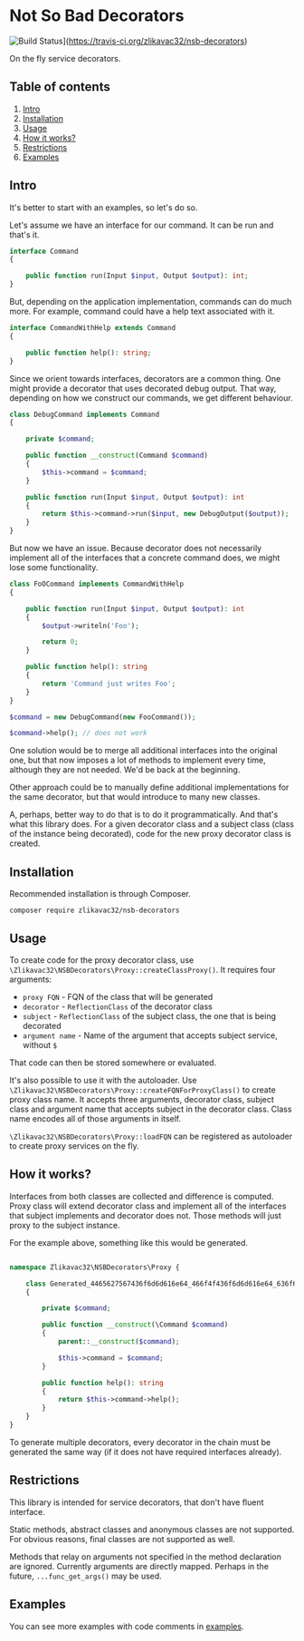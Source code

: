 # Not So Bad Decorators

![Build Status](https://travis-ci.org/zlikavac32/nsb-decorators.svg?branch=master)](https://travis-ci.org/zlikavac32/nsb-decorators)

On the fly service decorators.

## Table of contents

1. [Intro](#intro)
1. [Installation](#installation)
1. [Usage](#usage)
1. [How it works?](#how-it-works)
1. [Restrictions](#restrictions)
1. [Examples](#examples)

## Intro

It's better to start with an examples, so let's do so.

Let's assume we have an interface for our command. It can be run and that's it.

```php
interface Command
{

    public function run(Input $input, Output $output): int;
}
```

But, depending on the application implementation, commands can do much more. For example, command could have a help text associated with it.

```php
interface CommandWithHelp extends Command
{

    public function help(): string;
}
```

Since we orient towards interfaces, decorators are a common thing. One might provide a decorator that uses decorated debug output. That way, depending on how we construct our commands, we get different behaviour.

```php
class DebugCommand implements Command
{

    private $command;

    public function __construct(Command $command)
    {
        $this->command = $command;
    }

    public function run(Input $input, Output $output): int
    {
        return $this->command->run($input, new DebugOutput($output));
    }
}
```

But now we have an issue. Because decorator does not necessarily implement all of the interfaces that a concrete command does, we might lose some functionality.

```php
class FoOCommand implements CommandWithHelp
{

    public function run(Input $input, Output $output): int
    {
        $output->writeln('Foo');

        return 0;
    }

    public function help(): string
    {
        return 'Command just writes Foo';
    }
}

$command = new DebugCommand(new FooCommand());

$command->help(); // does not work
```

One solution would be to merge all additional interfaces into the original one, but that now imposes a lot of methods to implement every time, although they are not needed. We'd be back at the beginning.

Other approach could be to manually define additional implementations for the same decorator, but that would introduce to many new classes.

A, perhaps, better way to do that is to do it programmatically. And that's what this library does. For a given decorator class and a subject class (class of the instance being decorated), code for the new proxy decorator class is created.

## Installation

Recommended installation is through Composer.

```
composer require zlikavac32/nsb-decorators
```

## Usage

To create code for the proxy decorator class, use `\Zlikavac32\NSBDecorators\Proxy::createClassProxy()`. It requires four arguments:

- `proxy FQN` - FQN of the class that will be generated
- `decorator` - `ReflectionClass` of the decorator class
- `subject` - `ReflectionClass` of the subject class, the one that is being decorated
- `argument name` - Name of the argument that accepts subject service, without `$`

That code can then be stored somewhere or evaluated.

It's also possible to use it with the autoloader. Use `\Zlikavac32\NSBDecorators\Proxy::createFQNForProxyClass()` to create proxy class name. It accepts three arguments, decorator class, subject class and argument name that accepts subject in the decorator class. Class name encodes all of those arguments in itself.

`\Zlikavac32\NSBDecorators\Proxy::loadFQN` can be registered as autoloader to create proxy services on the fly.

## How it works?

Interfaces from both classes are collected and difference is computed. Proxy class will extend decorator class and implement all of the interfaces that subject implements and decorator does not. Those methods will just proxy to the subject instance.

For the example above, something like this would be generated.

```php

namespace Zlikavac32\NSBDecorators\Proxy {

    class Generated_4465627567436f6d6d616e64_466f4f436f6d6d616e64_636f6d6d616e64 extends \DebugCommand implements \CommandWithHelp
    {

        private $command;

        public function __construct(\Command $command)
        {
            parent::__construct($command);

            $this->command = $command;
        }

        public function help(): string
        {
            return $this->command->help();
        }
    }
}
```

To generate multiple decorators, every decorator in the chain must be generated the same way (if it does not have required interfaces already).

## Restrictions

This library is intended for service decorators, that don't have fluent interface.

Static methods, abstract classes and anonymous classes are not supported. For obvious reasons, final classes are not supported as well.

Methods that relay on arguments not specified in the method declaration are ignored. Currently arguments are directly mapped. Perhaps in the future, `...func_get_args()` may be used.

## Examples

You can see more examples with code comments in [examples](/examples).
